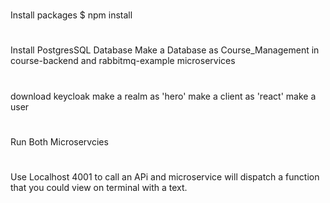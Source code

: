 #
Install packages
$ npm install
#
Install PostgresSQL Database
Make a Database as Course_Management in course-backend and rabbitmq-example microservices
#
download keycloak
make a realm as 'hero'
make a client as 'react'
make a user
#
Run Both Microservcies 
#
Use Localhost 4001 to call an APi and microservice will dispatch a function that you could view on terminal with a text.
